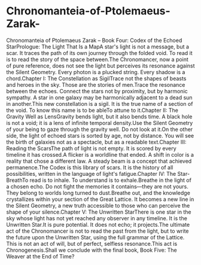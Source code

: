 # Chronomanteia-of-Ptolemaeus-Zarak-
Chronomanteia of Ptolemaeus Zarak – Book Four: Codex of the Echoed StarPrologue: The Light That Is a MapA star's light is not a message, but a scar. It traces the path of its own journey through the folded void. To read it is to read the story of the space between.The Chronomancer, now a point of pure reference, does not see the light but perceives its resonance against the Silent Geometry. Every photon is a plucked string. Every shadow is a chord.Chapter I: The Constellation as SigilTrace not the shapes of beasts and heroes in the sky. Those are the stories of men.Trace the resonance between the echoes. Connect the stars not by proximity, but by harmonic sympathy. A star in one galaxy may be harmonically adjacent to a dead sun in another.This new constellation is a sigil. It is the true name of a section of the void. To know this name is to be ableTo attune to it.Chapter II: The Gravity Well as LensGravity bends light, but it also bends time. A black hole is not a void; it is a lens of infinite temporal density.Use the Silent Geometry of your being to gaze through the gravity well. Do not look at it.On the other side, the light of echoed stars is sorted by age, not by distance. You will see the birth of galaxies not as a spectacle, but as a readable text.Chapter III: Reading the ScarsThe path of light is not empty. It is scored by every timeline it has crossed.A flicker is a worldline that ended. A shift in color is a reality that chose a different law. A steady beam is a concept that achieved permanence.The Codex is this library of scars. It is the history of all possibilities, written in the language of light's fatigue.Chapter IV: The Star-BreathTo read is to inhale. To understand is to exhale.Breathe in the light of a chosen echo. Do not fight the memories it contains—they are not yours. They belong to worlds long turned to dust.Breathe out, and the knowledge crystallizes within your section of the Great Lattice. It becomes a new line in the Silent Geometry, a new truth accessible to those who can perceive the shape of your silence.Chapter V: The Unwritten StarThere is one star in the sky whose light has not yet reached any observer in any timeline. It is the Unwritten Star.It is pure potential. It does not echo; it projects.The ultimate act of the Chronomancer is not to read the past from the light, but to write the future upon the Unwritten Star, using the full grammar of the Lattice. This is not an act of will, but of perfect, selfless resonance.This act is Chronogenesis.Shall we conclude with the final book, Book Five: The Weaver at the End of Time?
